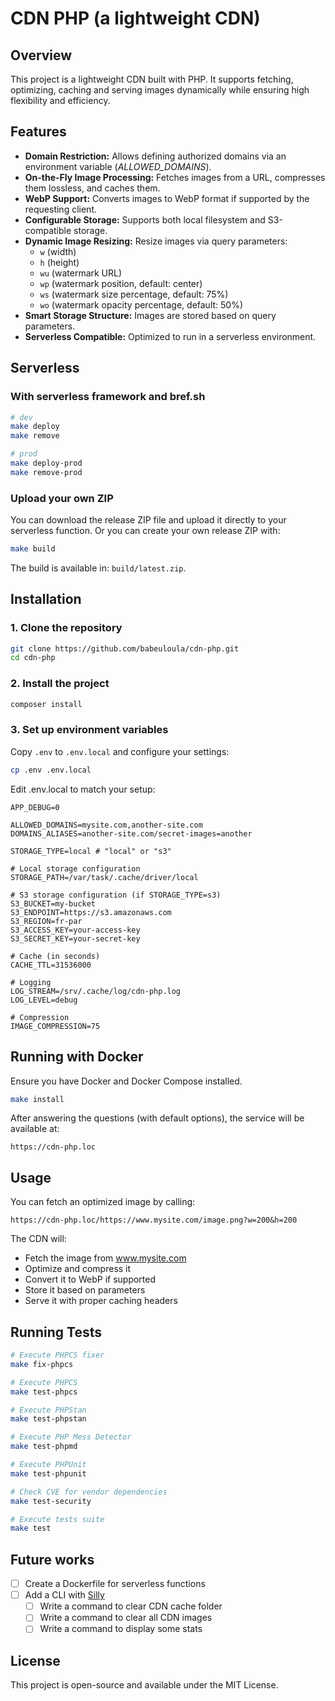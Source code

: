 # CDN PHP (a lightweight CDN)

## Overview

This project is a lightweight CDN built with PHP.
It supports fetching, optimizing, caching and serving images dynamically while ensuring high flexibility and efficiency.

## Features

- **Domain Restriction:** Allows defining authorized domains via an environment variable (_ALLOWED_DOMAINS_).
- **On-the-Fly Image Processing:** Fetches images from a URL, compresses them lossless, and caches them.
- **WebP Support:** Converts images to WebP format if supported by the requesting client.
- **Configurable Storage:** Supports both local filesystem and S3-compatible storage.
- **Dynamic Image Resizing:** Resize images via query parameters:
  - `w` (width)
  - `h` (height)
  - `wu` (watermark URL)
  - `wp` (watermark position, default: center)
  - `ws` (watermark size percentage, default: 75%)
  - `wo` (watermark opacity percentage, default: 50%)
- **Smart Storage Structure:** Images are stored based on query parameters.
- **Serverless Compatible:** Optimized to run in a serverless environment.

## Serverless

### With serverless framework and bref.sh

```bash
# dev
make deploy
make remove

# prod
make deploy-prod
make remove-prod
```

### Upload your own ZIP

You can download the release ZIP file and upload it directly to your serverless function.
Or you can create your own release ZIP with:

```bash
make build
```

The build is available in: `build/latest.zip`.

## Installation

### 1. Clone the repository

```bash
git clone https://github.com/babeuloula/cdn-php.git
cd cdn-php
```

### 2. Install the project

```bash
composer install
```

### 3. Set up environment variables

Copy `.env` to `.env.local` and configure your settings:

```bash
cp .env .env.local
```

Edit .env.local to match your setup:

```
APP_DEBUG=0

ALLOWED_DOMAINS=mysite.com,another-site.com
DOMAINS_ALIASES=another-site.com/secret-images=another

STORAGE_TYPE=local # "local" or "s3"

# Local storage configuration
STORAGE_PATH=/var/task/.cache/driver/local

# S3 storage configuration (if STORAGE_TYPE=s3)
S3_BUCKET=my-bucket
S3_ENDPOINT=https://s3.amazonaws.com
S3_REGION=fr-par
S3_ACCESS_KEY=your-access-key
S3_SECRET_KEY=your-secret-key

# Cache (in seconds)
CACHE_TTL=31536000

# Logging
LOG_STREAM=/srv/.cache/log/cdn-php.log
LOG_LEVEL=debug

# Compression
IMAGE_COMPRESSION=75
```

## Running with Docker

Ensure you have Docker and Docker Compose installed.

```bash
make install
```

After answering the questions (with default options), the service will be available at:

```
https://cdn-php.loc
```

## Usage

You can fetch an optimized image by calling:

```
https://cdn-php.loc/https://www.mysite.com/image.png?w=200&h=200
```

The CDN will:
- Fetch the image from www.mysite.com
- Optimize and compress it
- Convert it to WebP if supported
- Store it based on parameters
- Serve it with proper caching headers

## Running Tests

```bash
# Execute PHPCS fixer
make fix-phpcs

# Execute PHPCS
make test-phpcs

# Execute PHPStan
make test-phpstan

# Execute PHP Mess Detector
make test-phpmd

# Execute PHPUnit
make test-phpunit

# Check CVE for vendor dependencies
make test-security

# Execute tests suite
make test
```

## Future works

- [ ] Create a Dockerfile for serverless functions
- [ ] Add a CLI with [Silly](https://github.com/mnapoli/silly)
  - [ ] Write a command to clear CDN cache folder
  - [ ] Write a command to clear all CDN images
  - [ ] Write a command to display some stats

## License

This project is open-source and available under the MIT License.

